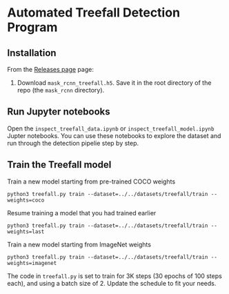 # Automated Treefall Detection Program

## Installation
From the [Releases page](https://github.com/matterport/Mask_RCNN/releases) page:
1. Download `mask_rcnn_treefall.h5`. Save it in the root directory of the repo (the `mask_rcnn` directory).


## Run Jupyter notebooks
Open the `inspect_treefall_data.ipynb` or `inspect_treefall_model.ipynb` Jupter notebooks. You can use these notebooks to explore the dataset and run through the detection pipelie step by step.

## Train the Treefall model

Train a new model starting from pre-trained COCO weights
```
python3 treefall.py train --dataset=../../datasets/treefall/train --weights=coco
```

Resume training a model that you had trained earlier
```
python3 treefall.py train --dataset=../../datasets/treefall/train --weights=last
```

Train a new model starting from ImageNet weights
```
python3 treefall.py train --dataset=../../datasets/treefall/train --weights=imagenet
```

The code in `treefall.py` is set to train for 3K steps (30 epochs of 100 steps each), and using a batch size of 2. 
Update the schedule to fit your needs.
